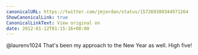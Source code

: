 ```yaml
---
canonicalURL: https://twitter.com/jmjordan/status/157269380344971264
ShowCanonicalLink: true
CanonicalLinkText: View original on
date: 2012-01-12T01:15:16+00:00
---
```

@laurenv1024 That's been my approach to the New Year as well. High five!
